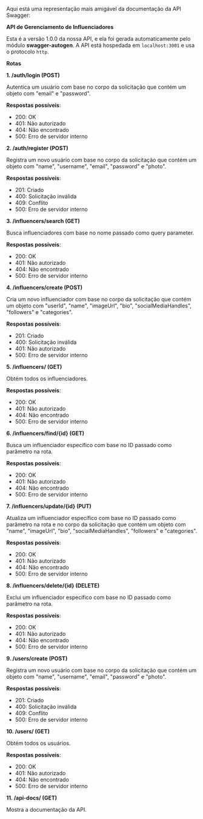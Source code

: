 Aqui está uma representação mais amigável da documentação da API Swagger:

**API de Gerenciamento de Influenciadores**

Esta é a versão 1.0.0 da nossa API, e ela foi gerada automaticamente pelo módulo **swagger-autogen**. A API está hospedada em `localhost:3001` e usa o protocolo `http`.

**Rotas**

**1. /auth/login (POST)**

Autentica um usuário com base no corpo da solicitação que contém um objeto com "email" e "password".

**Respostas possíveis**:

- 200: OK
- 401: Não autorizado
- 404: Não encontrado
- 500: Erro de servidor interno

**2. /auth/register (POST)**

Registra um novo usuário com base no corpo da solicitação que contém um objeto com "name", "username", "email", "password" e "photo".

**Respostas possíveis**:

- 201: Criado
- 400: Solicitação inválida
- 409: Conflito
- 500: Erro de servidor interno

**3. /influencers/search (GET)**

Busca influenciadores com base no nome passado como query parameter.

**Respostas possíveis**:

- 200: OK
- 401: Não autorizado
- 404: Não encontrado
- 500: Erro de servidor interno

**4. /influencers/create (POST)**

Cria um novo influenciador com base no corpo da solicitação que contém um objeto com "userId", "name", "imageUrl", "bio", "socialMediaHandles", "followers" e "categories".

**Respostas possíveis**:

- 201: Criado
- 400: Solicitação inválida
- 401: Não autorizado
- 500: Erro de servidor interno

**5. /influencers/ (GET)**

Obtém todos os influenciadores.

**Respostas possíveis**:

- 200: OK
- 401: Não autorizado
- 404: Não encontrado
- 500: Erro de servidor interno

**6. /influencers/find/{id} (GET)**

Busca um influenciador específico com base no ID passado como parâmetro na rota.

**Respostas possíveis**:

- 200: OK
- 401: Não autorizado
- 404: Não encontrado
- 500: Erro de servidor interno

**7. /influencers/update/{id} (PUT)**

Atualiza um influenciador específico com base no ID passado como parâmetro na rota e no corpo da solicitação que contém um objeto com "name", "imageUrl", "bio", "socialMediaHandles", "followers" e "categories".

**Respostas possíveis**:

- 200: OK
- 401: Não autorizado
- 404: Não encontrado
- 500: Erro de servidor interno

**8. /influencers/delete/{id} (DELETE)**

Exclui um influenciador específico com base no ID passado como parâmetro na rota.

**Respostas possíveis**:

- 200: OK
- 401: Não autorizado
- 404: Não encontrado
- 500: Erro de servidor interno

**9. /users/create (POST)**

Registra um novo usuário com base no corpo da solicitação que contém um objeto com "name", "username", "email", "password" e "photo".

**Respostas possíveis**:

- 201: Criado
- 400: Solicitação inválida
- 409: Conflito
- 500: Erro de servidor interno

**10. /users/ (GET)**

Obtém todos os usuários.

**Respostas possíveis**:

- 200: OK
- 401: Não autorizado
- 404: Não encontrado
- 500: Erro de servidor interno

**11. /api-docs/ (GET)**

Mostra a documentação da API.
